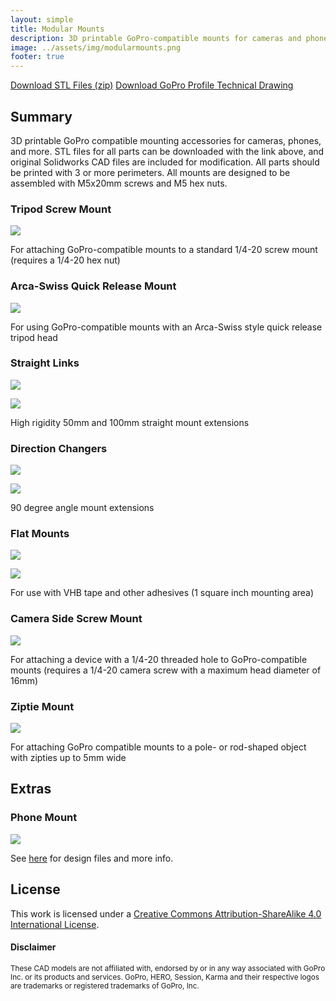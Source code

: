 ```yaml
---
layout: simple
title: Modular Mounts
description: 3D printable GoPro-compatible mounts for cameras and phones
image: ../assets/img/modularmounts.png
footer: true
---
```


<a href="../assets/projects/modularmounts-stl.zip" class="button">Download STL Files (zip)</a>
<a href="../assets/projects/modularmounts-GoPro Profile.pdf" class="button">Download GoPro Profile Technical Drawing</a>

## Summary

3D printable GoPro compatible mounting accessories for cameras, phones, and more. STL files for all parts can be downloaded with the link above, and original Solidworks CAD files are included for modification. <!--The original Solidworks design files can be found in the [GrabCAD folder for this project](https://workbench.grabcad.com/workbench/projects/gcnUv4yWleEZdF-MvPbkRW6ztajOTvjOf2FrRhKy1aaAlx#/space/gcRLR5dOVLxat1oCPV2CXJvUbPfd5Zgm9qYSkP6tpdQevQ).--> All parts should be printed with 3 or more perimeters. All mounts are designed to be assembled with M5x20mm screws and M5 hex nuts.

### Tripod Screw Mount

![](../assets/projects/modularmounts-00.png)

For attaching GoPro-compatible mounts to a standard 1/4-20 screw mount (requires a 1/4-20 hex nut)

### Arca-Swiss Quick Release Mount

![](../assets/projects/modularmounts-01.png)

For using GoPro-compatible mounts with an Arca-Swiss style quick release tripod head

### Straight Links

![](../assets/projects/modularmounts-03.png)

![](../assets/projects/modularmounts-02.png)

High rigidity 50mm and 100mm straight mount extensions

### Direction Changers

![](../assets/projects/modularmounts-05.png)

![](../assets/projects/modularmounts-06.png)

90 degree angle mount extensions

### Flat Mounts

![](../assets/projects/modularmounts-07.png)

![](../assets/projects/modularmounts-08.png)

For use with VHB tape and other adhesives (1 square inch mounting area)

### Camera Side Screw Mount

![](../assets/projects/modularmounts-04.png)

For attaching a device with a 1/4-20 threaded hole to GoPro-compatible mounts (requires a 1/4-20 camera screw with a maximum head diameter of 16mm)

### Ziptie Mount

![](../assets/projects/modularmounts-09.png)

For attaching GoPro compatible mounts to a pole- or rod-shaped object with zipties up to 5mm wide

## Extras

### Phone Mount

![](../assets/projects/phoneclamp-00.jpg)

See [here](phone-clamp) for design files and more info.

## License
This work is licensed under a [Creative Commons Attribution-ShareAlike 4.0 International License](http://creativecommons.org/licenses/by-sa/4.0/).

#### Disclaimer
<small>These CAD models are not affiliated with, endorsed by or in any way associated with GoPro Inc. or its products and services. GoPro, HERO, Session, Karma and their respective logos are trademarks or registered trademarks of GoPro, Inc.</small>
